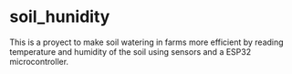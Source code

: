 # soil_hunidity
This is a proyect to make soil watering in farms more efficient by reading temperature and humidity of the soil using sensors and a ESP32 microcontroller.

